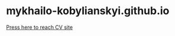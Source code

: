 # mykhailo-kobylianskyi.github.io
[Press here to reach CV site](https://mykhailo-kobylianskyi.github.io/index.html)
